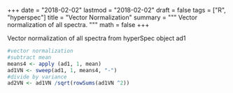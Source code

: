 +++
date = "2018-02-02"
lastmod = "2018-02-02"
draft = false
tags = ["R", "hyperspec"]
title = "Vector Normalization"
summary = """
Vector normalization of all spectra.
"""
math = false
+++



Vector normalization of all spectra from hyperSpec object ad1
```r
#vector normalization
#subtract mean
means4 <- apply (ad1, 1, mean)
ad1VN <- sweep(ad1, 1, means4, "-")
#divide by variance 
ad2VN <- ad1VN /sqrt(rowSums(ad1VN ^2))
```
